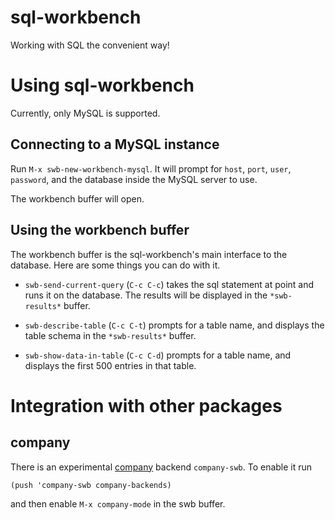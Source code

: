 # sql-workbench

Working with SQL the convenient way!

# Using sql-workbench

Currently, only MySQL is supported.

## Connecting to a MySQL instance

Run `M-x swb-new-workbench-mysql`. It will prompt for `host`, `port`, `user`, `password`, and the database inside the MySQL server to use.

The workbench buffer will open.

## Using the workbench buffer

The workbench buffer is the sql-workbench's main interface to the database. Here are some things you can do with it.

* `swb-send-current-query` (`C-c C-c`) takes the sql statement at point and runs it on the database. The results will be displayed in the `*swb-results*` buffer.

* `swb-describe-table` (`C-c C-t`) prompts for a table name, and displays the table schema in the `*swb-results*` buffer.

* `swb-show-data-in-table` (`C-c C-d`) prompts for a table name, and displays the first 500 entries in that table.

# Integration with other packages

## company

There is an experimental [company](http://company-mode.github.io/) backend `company-swb`.  To enable it run

    (push 'company-swb company-backends)

and then enable `M-x company-mode` in the swb buffer.
